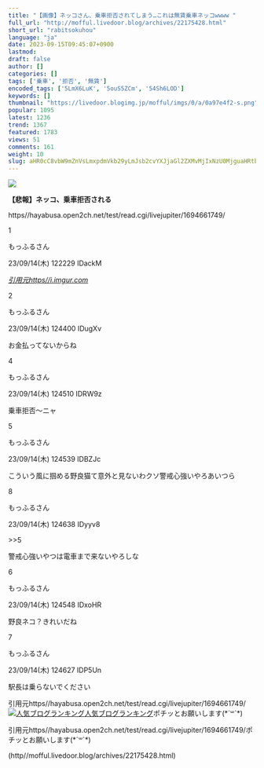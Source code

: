 ```yaml
---
title: "【画像】ネッコさん、乗車拒否されてしまう…これは無賃乗車ネッコwwww "
full_url: "http://mofful.livedoor.blog/archives/22175428.html"
short_url: "rabitsokuhou"
language: "ja"
date: 2023-09-15T09:45:07+0900
lastmod: 
draft: false
author: []
categories: []
tags: ['乗車', '拒否', '無賃']
encoded_tags: ['5LmX6LuK', '5ouS5ZCm', '54Sh6LOD']
keywords: []
thumbnail: "https://livedoor.blogimg.jp/mofful/imgs/0/a/0a97e4f2-s.png"
popular: 1095
latest: 1236
trend: 1367
featured: 1783
views: 51
comments: 161
weight: 10
slug: aHR0cC8vbW9mZnVsLmxpdmVkb29yLmJsb2cvYXJjaGl2ZXMvMjIxNzU0MjguaHRtbA==
---
```


![](https://livedoor.blogimg.jp/mofful/imgs/0/a/0a97e4f2-s.png)

<div><p><b><p>【悲報】ネッコ、乗車拒否される</p></b> https//hayabusa.open2ch.net/test/read.cgi/livejupiter/1694661749/</p><p class='t_h'>1 <p>もっふるさん</p> <p> 23/09/14(木) 122229 IDackM</p></p><a href='https//i.imgur.com/6evV0xE.jpg' target='_blank' title=''><i><p>引用元https//i.imgur.com</p></i></a><p class='t_h'>2 <p>もっふるさん</p> <p> 23/09/14(木) 124400 IDugXv</p></p> <p class='t_b'> お金払ってないからね</p> <p class='t_h'>4 <p>もっふるさん</p> <p> 23/09/14(木) 124510 IDRW9z</p></p> <p class='t_b'> 乗車拒否～ニャ </p> <p class='t_h'>5 <p>もっふるさん</p> <p> 23/09/14(木) 124539 IDBZJc</p></p> <p class='t_b'> こういう風に掴める野良猫て意外と見ないわクソ警戒心強いやろあいつら </p> <p class='t_h t_i'>8 <p>もっふるさん</p> <p> 23/09/14(木) 124638 IDyyv8</p></p> <p class='t_b t_i'> <p class='anchor'>>>5</p>警戒心強いやつは電車まで来ないやろしな </p> <p class='t_h'>6 <p>もっふるさん</p> <p> 23/09/14(木) 124548 IDxoHR</p></p> <p class='t_b'> 野良ネコ？きれいだね </p> <p class='t_h'>7 <p>もっふるさん</p> <p> 23/09/14(木) 124627 IDP5Un</p></p> <p class='t_b'> 駅長は乗らないでください </p> 引用元https//hayabusa.open2ch.net/test/read.cgi/livejupiter/1694661749/<a href='//blog.with2.net/link/?2036932'><img title='人気ブログランキング' src='https//blog.with2.net/img/banner/banner_21.gif'></a><a href='//blog.with2.net/link/?2036932'>人気ブログランキング</a>ポチッとお願いします(*´꒳`*)<img alt='' src='https//www11.a8.net/0.gif?a8mat=3BDUGQ+4RHMA+2HOM+BS629' height='1' width='1' border='0'> <p>引用元https//hayabusa.open2ch.net/test/read.cgi/livejupiter/1694661749/ポチッとお願いします(*´꒳`*)</p></div>

(http//mofful.livedoor.blog/archives/22175428.html)
